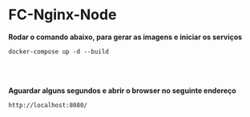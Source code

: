# FC-Nginx-Node


**Rodar o comando abaixo, para gerar as imagens e iniciar os serviços**

<code>docker-compose up -d --build</code>

<br/><br/>

**Aguardar alguns segundos e abrir o browser no seguinte endereço**

<code>http://localhost:8080/</code>
